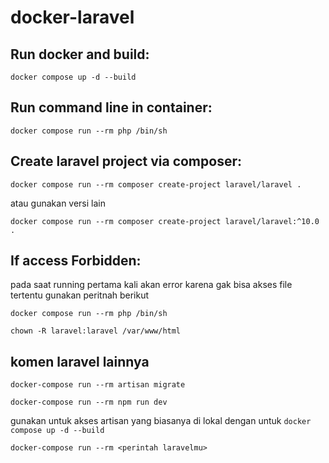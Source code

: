 # docker-laravel

## Run docker and build:
```
docker compose up -d --build
```
## Run command line in container:
```
docker compose run --rm php /bin/sh
```
## Create laravel project via composer:
```
docker compose run --rm composer create-project laravel/laravel .
```
atau gunakan versi lain
```
docker compose run --rm composer create-project laravel/laravel:^10.0 .
```
## If access Forbidden:
pada saat running pertama kali akan error karena gak bisa akses file tertentu gunakan peritnah berikut

```
docker compose run --rm php /bin/sh
```
 
```
chown -R laravel:laravel /var/www/html
```

## komen laravel lainnya

```
docker-compose run --rm artisan migrate
```

```
docker-compose run --rm npm run dev
```

gunakan untuk akses artisan yang biasanya di lokal dengan untuk `docker compose up -d --build` 
```
docker-compose run --rm <perintah laravelmu>
```
